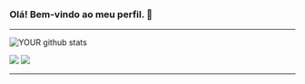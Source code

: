 ### Olá! Bem-vindo ao meu perfil. 👋

<hr></hr>

![YOUR github stats](https://github-readme-stats.vercel.app/api?username=viniciuusm)


[<img src = "https://img.shields.io/badge/instagram-%23E4405F.svg?&style=for-the-badge&logo=instagram&logoColor=white">](https://instagram.com/vinimovich)
[<img src="https://img.shields.io/badge/linkedin-%230077B5.svg?&style=for-the-badge&logo=linkedin&logoColor=white"/>](https://www.linkedin.com/in/viniciusmoraisc)

<hr></hr>








